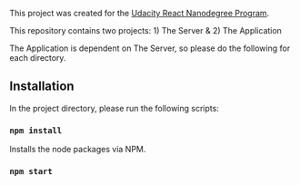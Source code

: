 This project was created for the [Udacity React Nanodegree Program](https://www.udacity.com/course/react-nanodegree--nd019).

This repository contains two projects: 1) The Server & 2) The Application

The Application is dependent on The Server, so please do the following for each directory.

## Installation

In the project directory, please run the following scripts:

### `npm install`

Installs the node packages via NPM.

### `npm start`

